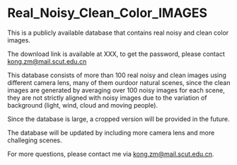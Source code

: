 # Real_Noisy_Clean_Color_IMAGES
This is a publicly available database that contains real noisy and clean color images.

The download link is available at XXX, to get the password, please contact kong.zm@mail.scut.edu.cn

This database consists of more than 100 real noisy and clean images using different camera lens, many of them ourdoor natural scenes, since the clean images are generated by averaging over 100 noisy images for each scene, they are not strictly aligned with noisy images due to the variation of background (light, wind, cloud and moving people). 

Since the database is large, a cropped version will be provided in the future.

The database will be updated by including more camera lens and more challeging scenes.

For more questions, please contact me via kong.zm@mail.scut.edu.cn.

